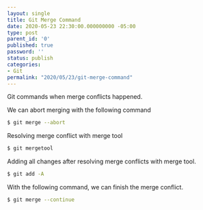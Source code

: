 ```yaml
---
layout: single
title: Git Merge Command
date: 2020-05-23 22:30:00.000000000 -05:00
type: post
parent_id: '0'
published: true
password: ''
status: publish
categories:
- Git
permalink: "2020/05/23/git-merge-command"
---
```


Git commands when merge conflicts happened.

We can abort merging with the following command
```bash
$ git merge --abort
```

Resolving merge conflict with merge tool
```bash
$ git mergetool
```

Adding all changes after resolving merge conflicts with merge tool.
```bash
$ git add -A
```

With the following command, we can finish the merge conflict.
```bash
$ git merge --continue
```
